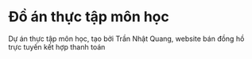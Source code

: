 # Đồ án thực tập môn học

Dự án thực tập môn học, tạo bởi Trần Nhật Quang, website bán đồng hồ trực tuyến kết hợp thanh toán